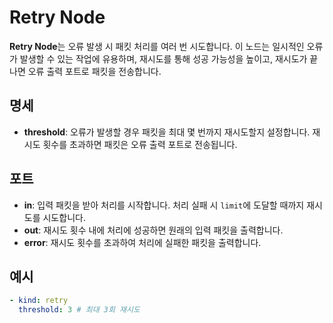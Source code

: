 # Retry Node

**Retry Node**는 오류 발생 시 패킷 처리를 여러 번 시도합니다. 이 노드는 일시적인 오류가 발생할 수 있는 작업에 유용하며, 재시도를 통해 성공 가능성을 높이고, 재시도가 끝나면 오류 출력 포트로 패킷을 전송합니다.

## 명세

- **threshold**: 오류가 발생할 경우 패킷을 최대 몇 번까지 재시도할지 설정합니다. 재시도 횟수를 초과하면 패킷은 오류 출력 포트로 전송됩니다.

## 포트

- **in**: 입력 패킷을 받아 처리를 시작합니다. 처리 실패 시 `limit`에 도달할 때까지 재시도를 시도합니다.
- **out**: 재시도 횟수 내에 처리에 성공하면 원래의 입력 패킷을 출력합니다.
- **error**: 재시도 횟수를 초과하여 처리에 실패한 패킷을 출력합니다.

## 예시

```yaml
- kind: retry
  threshold: 3 # 최대 3회 재시도
```
